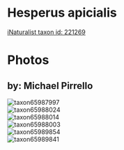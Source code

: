 
Hesperus apicialis
==================
  
[iNaturalist taxon id: 221269](https://www.inaturalist.org/taxa/221269)
# Photos

## by: Michael Pirrello
  
![taxon65987997](https://inaturalist-open-data.s3.amazonaws.com/photos/71067387/medium.jpg)  
![taxon65988024](https://inaturalist-open-data.s3.amazonaws.com/photos/71067436/medium.jpg)  
![taxon65988014](https://inaturalist-open-data.s3.amazonaws.com/photos/71067417/medium.jpg)  
![taxon65988003](https://inaturalist-open-data.s3.amazonaws.com/photos/71067400/medium.jpg)  
![taxon65989854](https://inaturalist-open-data.s3.amazonaws.com/photos/71069327/medium.jpg)  
![taxon65989841](https://inaturalist-open-data.s3.amazonaws.com/photos/71069306/medium.jpg)